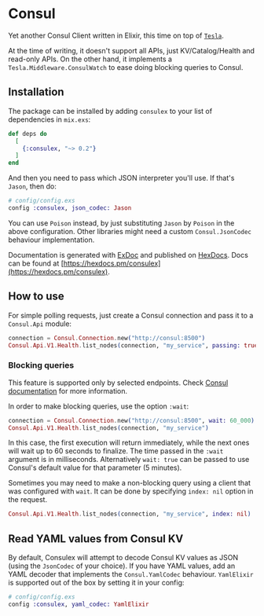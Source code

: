 # Consul

Yet another Consul Client written in Elixir, this time on top of
[`Tesla`](https://github.com/teamon/tesla).

At the time of writing, it doesn't support all APIs, just KV/Catalog/Health and
read-only APIs. On the other hand, it implements a
`Tesla.Middleware.ConsulWatch` to ease doing blocking queries to Consul.

## Installation

The package can be installed by adding `consulex` to your list of dependencies
in `mix.exs`:

```elixir
def deps do
  [
    {:consulex, "~> 0.2"}
  ]
end
```

And then you need to pass which JSON interpreter you'll use. If that's `Jason`,
then do:

```elixir
# config/config.exs
config :consulex, json_codec: Jason
```

You can use `Poison` instead, by just substituting `Jason` by `Poison` in the
above configuration. Other libraries might need a custom `Consul.JsonCodec`
behaviour implementation.

Documentation is generated with [ExDoc](https://github.com/elixir-lang/ex_doc)
and published on [HexDocs](https://hexdocs.pm). Docs can be found at
[https://hexdocs.pm/consulex](https://hexdocs.pm/consulex).

## How to use

For simple polling requests, just create a Consul connection and pass it to a
`Consul.Api` module:

```elixir
connection = Consul.Connection.new("http://consul:8500")
Consul.Api.V1.Health.list_nodes(connection, "my_service", passing: true)
```

### Blocking queries

This feature is supported only by selected endpoints. Check
[Consul documentation](https://developer.hashicorp.com/consul/api-docs/features/blocking)
for more information.

In order to make blocking queries, use the option `:wait`:

```elixir
connection = Consul.Connection.new("http://consul:8500", wait: 60_000)
Consul.Api.V1.Health.list_nodes(connection, "my_service")
```

In this case, the first execution will return immediately, while the next ones
will wait up to 60 seconds to finalize. The time passed in the `:wait` argument
is in milliseconds. Alternatively `wait: true` can be passed to use Consul's
default value for that parameter (5 minutes).

Sometimes you may need to make a non-blocking query using a client that was
configured with `wait`. It can be done by specifying `index: nil` option in the
request.

```elixir
Consul.Api.V1.Health.list_nodes(connection, "my_service", index: nil)
```

## Read YAML values from Consul KV

By default, Consulex will attempt to decode Consul KV values as JSON (using the
`JsonCodec` of your choice). If you have YAML values, add an YAML decoder that
implements the `Consul.YamlCodec` behaviour. `YamlElixir` is supported out of
the box by setting it in your config:

```elixir
# config/config.exs
config :consulex, yaml_codec: YamlElixir
```
